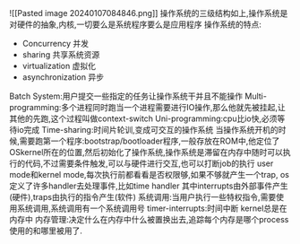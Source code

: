 ![[Pasted image 20240107084846.png]]
操作系统的三级结构如上,操作系统是对硬件的抽象,内核,一切要么是系统程序要么是应用程序
操作系统的特点: 
- Concurrency 并发
- sharing 共享系统资源
- virtualization 虚拟化
- asynchronization 异步

Batch System:用户提交一些指定的任务让操作系统干并且不能操作
Multi-programming:多个进程同时跑当一个进程需要进行IO操作,那么他就先被挂起,让其他的先跑,这个过程叫做context-switch
Uni-programming:cpu比io快,必须等待io完成
Time-sharing:时间片轮训,变成可交互的操作系统
当操作系统开机的时候,需要跑第一个程序:bootstrap/bootloader程序,一般存放在ROM中,他定位了OSkernel所在的位置,然后初始化了操作系统,操作系统是滞留在内存中随时可以执行的代码,不过需要条件触发,可以与硬件进行交互,也可以打断job的执行
user mode和kernel mode,每次执行前都看看是否权限够,如果不够就产生一个trap,
os定义了许多handler去处理事件,比如time handler 其中interrupts由外部事件产生(硬件),traps由执行的指令产生(软件)
系统调用:当用户执行一些特权指令,需要使用系统调用,系统调用有一个系统调用号
timer-interrupts:时间中断
kernel总是在内存中
内存管理:决定什么在内存中什么被置换出去,追踪每个内存是哪个process使用的和哪里被用了.